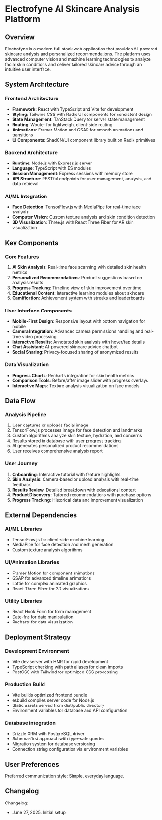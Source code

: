 # Electrofyne AI Skincare Analysis Platform

## Overview

Electrofyne is a modern full-stack web application that provides AI-powered skincare analysis and personalized recommendations. The platform uses advanced computer vision and machine learning technologies to analyze facial skin conditions and deliver tailored skincare advice through an intuitive user interface.

## System Architecture

### Frontend Architecture
- **Framework**: React with TypeScript and Vite for development
- **Styling**: Tailwind CSS with Radix UI components for consistent design
- **State Management**: TanStack Query for server state management
- **Routing**: Wouter for lightweight client-side routing
- **Animations**: Framer Motion and GSAP for smooth animations and transitions
- **UI Components**: ShadCN/UI component library built on Radix primitives

### Backend Architecture
- **Runtime**: Node.js with Express.js server
- **Language**: TypeScript with ES modules
- **Session Management**: Express sessions with memory store
- **API Structure**: RESTful endpoints for user management, analysis, and data retrieval

### AI/ML Integration
- **Face Detection**: TensorFlow.js with MediaPipe for real-time face analysis
- **Computer Vision**: Custom texture analysis and skin condition detection
- **3D Visualization**: Three.js with React Three Fiber for AR skin visualization

## Key Components

### Core Features
1. **AI Skin Analysis**: Real-time face scanning with detailed skin health metrics
2. **Personalized Recommendations**: Product suggestions based on analysis results
3. **Progress Tracking**: Timeline view of skin improvement over time
4. **Educational Content**: Interactive learning modules about skincare
5. **Gamification**: Achievement system with streaks and leaderboards

### User Interface Components
- **Mobile-First Design**: Responsive layout with bottom navigation for mobile
- **Camera Integration**: Advanced camera permissions handling and real-time video processing
- **Interactive Results**: Annotated skin analysis with hover/tap details
- **Chat Assistant**: AI-powered skincare advice chatbot
- **Social Sharing**: Privacy-focused sharing of anonymized results

### Data Visualization
- **Progress Charts**: Recharts integration for skin health metrics
- **Comparison Tools**: Before/after image slider with progress overlays
- **Interactive Maps**: Texture analysis visualization on face models

## Data Flow

### Analysis Pipeline
1. User captures or uploads facial image
2. TensorFlow.js processes image for face detection and landmarks
3. Custom algorithms analyze skin texture, hydration, and concerns
4. Results stored in database with user progress tracking
5. AI generates personalized product recommendations
6. User receives comprehensive analysis report

### User Journey
1. **Onboarding**: Interactive tutorial with feature highlights
2. **Skin Analysis**: Camera-based or upload analysis with real-time feedback
3. **Results Review**: Detailed breakdown with educational context
4. **Product Discovery**: Tailored recommendations with purchase options
5. **Progress Tracking**: Historical data and improvement visualization

## External Dependencies

### AI/ML Libraries
- TensorFlow.js for client-side machine learning
- MediaPipe for face detection and mesh generation
- Custom texture analysis algorithms

### UI/Animation Libraries
- Framer Motion for component animations
- GSAP for advanced timeline animations
- Lottie for complex animated graphics
- React Three Fiber for 3D visualizations

### Utility Libraries
- React Hook Form for form management
- Date-fns for date manipulation
- Recharts for data visualization

## Deployment Strategy

### Development Environment
- Vite dev server with HMR for rapid development
- TypeScript checking with path aliases for clean imports
- PostCSS with Tailwind for optimized CSS processing

### Production Build
- Vite builds optimized frontend bundle
- esbuild compiles server code for Node.js
- Static assets served from dist/public directory
- Environment variables for database and API configuration

### Database Integration
- Drizzle ORM with PostgreSQL driver
- Schema-first approach with type-safe queries
- Migration system for database versioning
- Connection string configuration via environment variables

## User Preferences

Preferred communication style: Simple, everyday language.

## Changelog

Changelog:
- June 27, 2025. Initial setup